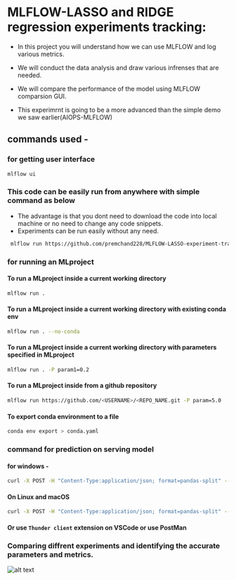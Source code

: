 # MLFLOW-LASSO and RIDGE regression  experiments tracking:

* In this project you will understand how we can use MLFLOW and log various metrics.

* We will conduct the data analysis and draw various infrenses that are needed. 

* We will compare the performance of the model using MLFLOW  comparsion GUI.

* This experimrnt is going to be a more advanced than the simple demo we saw earlier(AIOPS-MLFLOW)


## commands used -

### for getting user interface

```bash
mlflow ui
```

### This code can be easily run from anywhere with simple command as below 
* The advantage is that you dont need to download the code into local machine or no need to change any code snippets.
* Experiments can be run easily without any need.

```bash
 mlflow run https://github.com/premchand228/MLFLOW-LASSO-experiment-tracking.git
```

### for running an MLproject

#### To run a MLproject inside a current working directory 
```bash
mlflow run . 
```
#### To run a MLproject inside a current working directory with existing conda env
```bash
mlflow run . --no-conda
```

#### To run a MLproject inside a current working directory with parameters specified in MLproject
```bash
mlflow run . -P param1=0.2 
```
#### To run a MLproject inside from a github repository 
```bash
mlflow run https://github.com/<USERNAME>/<REPO_NAME.git -P param=5.0
```
#### To export conda environment to a file 
```bash
conda env export > conda.yaml
```
### command for prediction on serving model 
#### for windows -
```bash
curl -X POST -H "Content-Type:application/json; format=pandas-split" --data "{\"columns\":[\"alcohol\", \"chlorides\", \"citric acid\", \"density\", \"fixed acidity\", \"free sulfur dioxide\", \"pH\", \"residual sugar\", \"sulphates\", \"total sulfur dioxide\", \"volatile acidity\"],\"data\":[[12.8, 0.029, 0.48, 0.98, 6.2, 29, 3.33, 1.2, 0.39, 75, 0.66]]}" http://127.0.0.1:1234/invocations
```
#### On Linux and macOS
```bash
curl -X POST -H "Content-Type:application/json; format=pandas-split" --data '{"columns":["alcohol", "chlorides", "citric acid", "density", "fixed acidity", "free sulfur dioxide", "pH", "residual sugar", "sulphates", "total sulfur dioxide", "volatile acidity"],"data":[[12.8, 0.029, 0.48, 0.98, 6.2, 29, 3.33, 1.2, 0.39, 75, 0.66]]}' http://127.0.0.1:1234/invocations
```
#### Or use `Thunder client` extension on VSCode or use PostMan


### Comparing diffrent experiments and identifying the accurate parameters and metrics.

![alt text](https://github.com/premchand228/MLFLOW-LASSO-experiment-tracking/blob/master/canvas.png)

